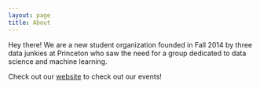 ```yaml
---
layout: page
title: About
---
```


<p class="message">
  Hey there! We are a new student organization founded in Fall 2014 by three data junkies at Princeton who saw the need for a group dedicated to data science and machine learning. 
  </p>

Check out our [website](http://www.princeton.edu/~datasci/index.html) to check out our events! 
